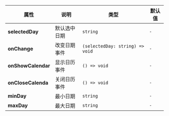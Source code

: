 |  属性   | 说明  |   类型 | 默认值
|  ----  | ----  |  ----  | ----
| **selectedDay**  | 默认选中日期 |  `string` | `-`
| **onChange**  | 改变日期事件 |  `(selectedDay: string) => void` | `-`
| **onShowCalendar**  | 显示日历事件 |  `() => void` | `-`
| **onCloseCalenda**  | 关闭日历事件 |  `() => void` | `-`
| **minDay**  | 最小日期 |  `string` | `-`
| **maxDay**  | 最大日期 |  `string` | `-`
